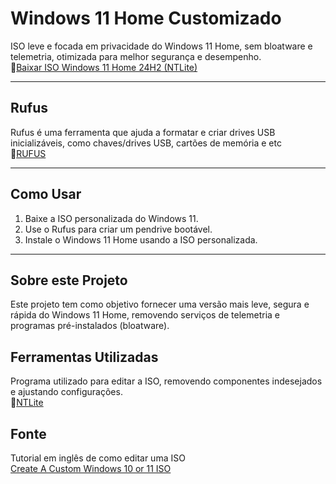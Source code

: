 # Windows 11 Home Customizado

ISO leve e focada em privacidade do Windows 11 Home, sem bloatware e telemetria, otimizada para melhor segurança e desempenho.<br>
🔗[Baixar ISO Windows 11 Home 24H2 (NTLite)](https://drive.usercontent.google.com/download?id=1B7Tz8lOW5djMuqD7Y7Dm9o0QuYOpp_0N)

---

## Rufus

Rufus é uma ferramenta que ajuda a formatar e criar drives USB inicializáveis, como chaves/drives USB, cartões de memória e etc<br>
🔗[RUFUS](https://rufus.ie/pt_BR/)

---

## Como Usar

1. Baixe a ISO personalizada do Windows 11.
2. Use o Rufus para criar um pendrive bootável.
3. Instale o Windows 11 Home usando a ISO personalizada.


---

## Sobre este Projeto

Este projeto tem como objetivo fornecer uma versão mais leve, segura e rápida do Windows 11 Home, removendo serviços de telemetria e programas pré-instalados (bloatware).

## Ferramentas Utilizadas

Programa utilizado para editar a ISO, removendo componentes indesejados e ajustando configurações.<br>
🔗[NTLite](https://www.ntlite.com/download)


## Fonte

Tutorial em inglês de como editar uma ISO<br>
[Create A Custom Windows 10 or 11 ISO](https://www.youtube.com/watch?v=_gMJNQ3yWNE)
